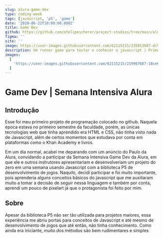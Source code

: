 ```yaml
---
slug: alura-game-dev
type: coding-week
tags: [javascript, 'p5', 'game']
date: '2020-06-22T10:00:00.000Z'
title: Game Dev
github: https://github.com/ofelipescherer/project-studies/tree/main/alura/game-dev
figma: ''
site: ''
image: https://user-images.githubusercontent.com/62115215/235013507-dc9f3c2c-56ec-4dd6-a5a5-754a67767a4f.png
description: Um runner game para testar e conhecer o javascript | Primeiro projeto de programação. Projeto desenvolvido durante a semana intensiva de game dev da Alura.
images:
  [
    'https://user-images.githubusercontent.com/62115215/219967687-18ce6ec5-966e-4180-a5d4-c156bdaab702.gif',
  ]
---
```


# Game Dev | Semana Intensiva Alura

## Introdução

Esse foi meu primeiro projeto de programação colocado no github. Naquela época estava no primeiro semestre da faculdade, porém, as únicas tecnologias web que tinha aprendido era HTML e CSS, não tinha visto nada de Javascript, além de certos momentos que estudava por conta em plataformas como o Khan Academy e livros.

Em um dia normal, acabei me deparando com um anúncio do Paulo da Alura, convidando a participar da Semana Intensiva Game Dev da Alura, em que ele e outros instrutores apresentariam e desenvolveriam um projeto do zero em uma semana usando Javascript com a biblioteca P5 de desenvolvimento de jogos. Naquilo, decidi participar e foi muito importante, pois aprenderia alguns conceitos básicos do javascript que me auxiliaram muito a tomar a decisão de seguir nessa linguagem e também por conta, aprendi um pouco de pixelart já que o protagonista foi feito por mim.

## Sobre

Apesar da biblioteca P5 não ser tão utilizada para projetos maiores, essa experiência me abriu portas para conceitos de Javascript e até mesmo de desenvolvimento de jogos que até então, não tinha conhecimento. Como ainda era iniciante, muito dos métodos são bem rudimentares e simples
